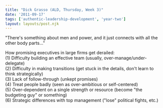 ```yaml
---
title: "Dick Grasso (ALD, Thursday, Week 3)"
date: '2011-09-17'
tags: ['authentic-leadership-development', 'year-two']
layout: layouts/post.njk
---
```


"There's something about men and power, and it just connects with all the other body parts..."

How promising executives in large firms get derailed:\
(1) Difficulty building an effective team (usually, over-manage/under-delegate)\
(2) Difficulty in making transitions (get stuck in the details, don't learn to think strategically)\
(3) Lack of follow-through (unkept promises)\
(4) Treat people badly (seen as over-ambitious or self-centered)\
(5) Over-dependent on a single strength or resource (become "the budgeting guy" or something)\
(6) Strategic differences with top management ("lose" political fights, etc.)

